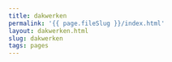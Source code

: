 ```yaml
---
title: dakwerken
permalink: '{{ page.fileSlug }}/index.html'
layout: dakwerken.html
slug: dakwerken
tags: pages
---
```



